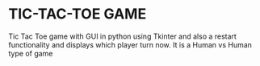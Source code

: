 # TIC-TAC-TOE GAME
Tic Tac Toe game with GUI in python using Tkinter and also a restart functionality and displays which player turn now.
It is a Human vs Human type of game
